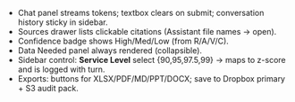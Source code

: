 - Chat panel streams tokens; textbox clears on submit; conversation history sticky in sidebar.
- Sources drawer lists clickable citations (Assistant file names → open).
- Confidence badge shows High/Med/Low (from R/A/V/C).
- Data Needed panel always rendered (collapsible).
- Sidebar control: **Service Level** select {90,95,97.5,99} → maps to z-score and is logged with turn.
- Exports: buttons for XLSX/PDF/MD/PPT/DOCX; save to Dropbox primary + S3 audit pack.
